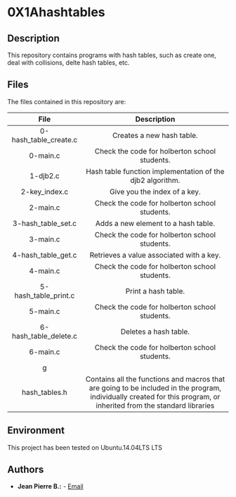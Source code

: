 # 0X1Ahashtables

## Description
This repository contains programs with hash tables, such as create one, deal with collisions, delte hash tables, etc.

## Files
The files contained in this repository are:

|File|Description|
|:-:|:-:|
|0-hash_table_create.c|Creates a new hash table.|
|0-main.c|Check the code for holberton school students.|
|1-djb2.c|Hash table function implementation of the djb2 algorithm.|
|2-key_index.c|Give you the index of a key.|
|2-main.c|Check the code for holberton school students.|
|3-hash_table_set.c|Adds a new element to a hash table.|
|3-main.c|Check the code for holberton school students.|
|4-hash_table_get.c|Retrieves a value associated with a key.|
|4-main.c|Check the code for holberton school students.|
|5-hash_table_print.c|Print a hash table.|
|5-main.c|Check the code for holberton school students.|
|6-hash_table_delete.c|Deletes a hash table.|
|6-main.c|Check the code for holberton school students.|
|g||
|hash_tables.h|Contains all the functions and macros that are going        to be included in the program, individually created for this program,        or inherited from the standard libraries|

## Environment
This project has been tested on Ubuntu.14.04LTS LTS

## Authors
* **Jean Pierre B.:** - [Email](2713@holbertonschool.com)
